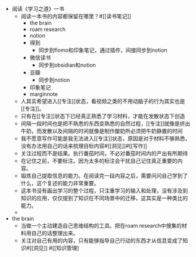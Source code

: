 - 阅读《学习之道》一书
    - 阅读一本书的内容都保留在哪里？#[[读书笔记]]
        - the brain
        - roam research
        - notion
        - 得到
            - 同步到flomo和印象笔记，通过插件，间接同步到notion
        - 微信读书
            - 同步到obsidian和notion
        - 豆瓣
            - 同步到notion
        - 印象笔记
        - marginnote
    - 人其实希望进入[[专注]]状态，看视频之类的不用动脑子的行为其实也是[[专注]]。
    - 只有在[[专注]]状态下已经真正熟悉了学习材料，才能在发散状态下创造
    - 间隔一段时间也是把不熟悉的东西变熟悉的自然过程，[[专注]]就像是挤出牛奶，而发散以及间隔的时间就像是制作酸奶所必须把牛奶静置的时间
    - 我不愿意写作可能是我无法进入[[专注]]状态，原因是对于材料不够熟悉，没有办法用自己的话来梳理目标内容#[[洞见]]#[[写作]]
    - 关注过程而不是结果。执行番茄时间，不必对番茄时间内的产出有所期待
    - 在记住之前，不要标注。因为太多的标注会干扰自己记住真正重要的内容。
    - 锻炼自己提取信息的能力。在阅读完一段内容之后，需要问问自己学到了什么，这个复述的能力非常重要。
    - 这本书没有画出学习的整个过程，只注重学习的输入和处理，没有涉及到知识的应用，仅仅提到了知识在不同场景中的迁移，这其实是一种类比的能力。
    - 
- the brain
    - 当做一个主动建造自己思维结构的工具。把在roam research中搜集的材料用自己的话整理出来。
    - 关注对自己有用的内容，只有能够指导自己行动的东西才从信息变成了知识#[[洞见]]
#[[知识管理]
